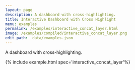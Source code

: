 ```yaml
---
layout: page
description: A dashboard with cross-highlighting.
title: Interactive Dashboard with Cross Highlight
menu: examples
permalink: /examples/interactive_concat_layer.html
image: /examples/compiled/interactive_concat_layer.png
edit_path: _data/examples.json
---
```


A dashboard with cross-highlighting.

{% include example.html spec='interactive_concat_layer'%}
